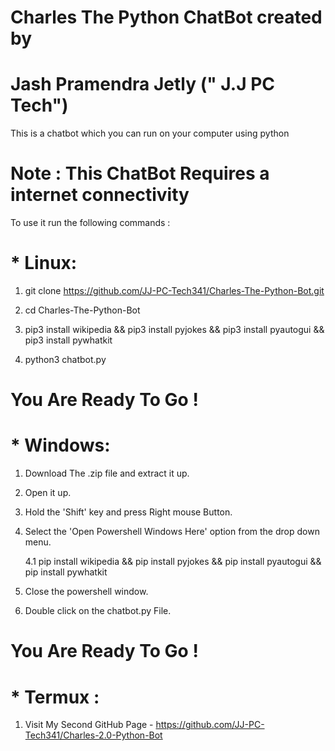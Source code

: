 # Charles The Python ChatBot created by 
# Jash Pramendra Jetly (" J.J PC Tech")

This is a chatbot which you can run on your computer using python 

# Note : This ChatBot Requires a internet connectivity

To use it run the following commands :

# * Linux:
1. git clone https://github.com/JJ-PC-Tech341/Charles-The-Python-Bot.git

2. cd Charles-The-Python-Bot

3. pip3 install wikipedia && pip3 install pyjokes && pip3 install pyautogui && pip3 install pywhatkit

4. python3 chatbot.py

# You Are Ready To Go !

# * Windows:

1. Download The .zip file and extract it up.

2. Open it up.

3. Hold the 'Shift' key and press Right mouse Button.

4. Select the 'Open Powershell Windows Here' option from the drop down menu.

      4.1 pip install wikipedia && pip install pyjokes && pip install pyautogui && pip install pywhatkit

6. Close the powershell window.

7. Double click on the chatbot.py File.

# You Are Ready To Go !

# * Termux :

1. Visit My Second GitHub Page - https://github.com/JJ-PC-Tech341/Charles-2.0-Python-Bot
